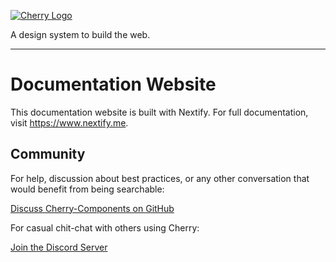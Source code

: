[![Cherry Logo](https://cherry-documentation.s3-eu-west-1.amazonaws.com/img/cherry-repository-logo.svg#1)](https://www.cherry.design/)

A design system to build the web.

---

# Documentation Website
This documentation website is built with Nextify. 
For full documentation, visit https://www.nextify.me.

## Community

For help, discussion about best practices, or any other conversation that would benefit from being searchable:

[Discuss Cherry-Components on GitHub](https://github.com/cherry-design-system/documentation/discussions)

For casual chit-chat with others using Cherry:

[Join the Discord Server](https://discord.com/invite/uQFdMddMZw)
